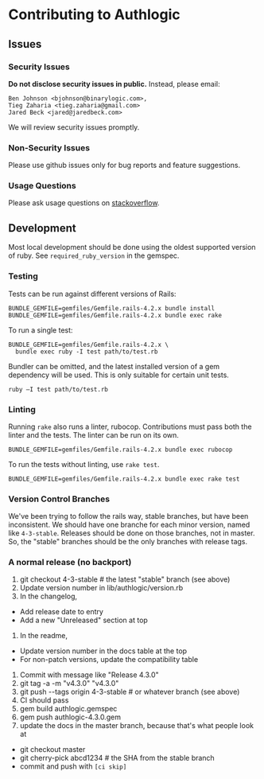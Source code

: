 # Contributing to Authlogic

## Issues

### Security Issues

**Do not disclose security issues in public.** Instead, please email:

```
Ben Johnson <bjohnson@binarylogic.com>,
Tieg Zaharia <tieg.zaharia@gmail.com>
Jared Beck <jared@jaredbeck.com>
```

We will review security issues promptly.

### Non-Security Issues

Please use github issues only for bug reports and feature suggestions.

### Usage Questions

Please ask usage questions on
[stackoverflow](http://stackoverflow.com/questions/tagged/authlogic).

## Development

Most local development should be done using the oldest supported version of
ruby. See `required_ruby_version` in the gemspec.

### Testing

Tests can be run against different versions of Rails:

```
BUNDLE_GEMFILE=gemfiles/Gemfile.rails-4.2.x bundle install
BUNDLE_GEMFILE=gemfiles/Gemfile.rails-4.2.x bundle exec rake
```

To run a single test:

```
BUNDLE_GEMFILE=gemfiles/Gemfile.rails-4.2.x \
  bundle exec ruby -I test path/to/test.rb
```

Bundler can be omitted, and the latest installed version of a gem dependency
will be used. This is only suitable for certain unit tests.

```
ruby –I test path/to/test.rb
```

### Linting

Running `rake` also runs a linter, rubocop. Contributions must pass both
the linter and the tests. The linter can be run on its own.

```
BUNDLE_GEMFILE=gemfiles/Gemfile.rails-4.2.x bundle exec rubocop
```

To run the tests without linting, use `rake test`.

```
BUNDLE_GEMFILE=gemfiles/Gemfile.rails-4.2.x bundle exec rake test
```

### Version Control Branches

We've been trying to follow the rails way, stable branches, but have been
inconsistent. We should have one branche for each minor version, named like
`4-3-stable`. Releases should be done on those branches, not in master. So,
the "stable" branches should be the only branches with release tags.

### A normal release (no backport)

1. git checkout 4-3-stable # the latest "stable" branch (see above)
1. Update version number in lib/authlogic/version.rb
1. In the changelog,
  - Add release date to entry
  - Add a new "Unreleased" section at top
1. In the readme,
  - Update version number in the docs table at the top
  - For non-patch versions, update the compatibility table
1. Commit with message like "Release 4.3.0"
1. git tag -a -m "v4.3.0" "v4.3.0"
1. git push --tags origin 4-3-stable # or whatever branch (see above)
1. CI should pass
1. gem build authlogic.gemspec
1. gem push authlogic-4.3.0.gem
1. update the docs in the master branch, because that's what people look at
  - git checkout master
  - git cherry-pick abcd1234 # the SHA from the stable branch
  - commit and push with `[ci skip]`
